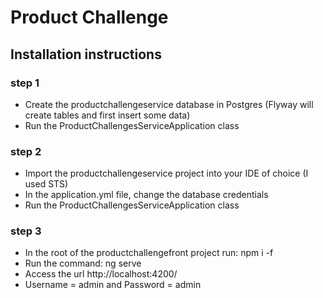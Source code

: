 # Product Challenge

## Installation instructions

### step 1

- Create the productchallengeservice database in Postgres (Flyway will create tables and first insert some data)
- Run the ProductChallengesServiceApplication class

### step 2

- Import the productchallengeservice project into your IDE of choice (I used STS)
- In the application.yml file, change the database credentials
- Run the ProductChallengesServiceApplication class

### step 3

- In the root of the productchallengefront project run: npm i -f
- Run the command: ng serve
- Access the url http://localhost:4200/
- Username = admin and Password = admin
